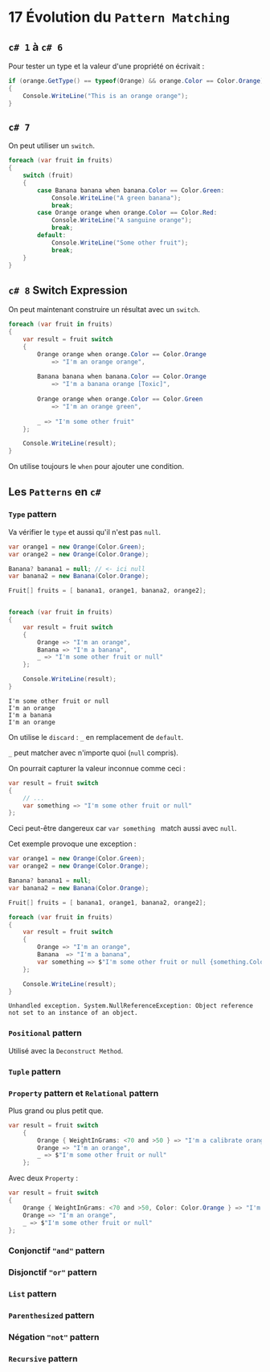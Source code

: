 # 17 Évolution du `Pattern Matching`

## `c# 1` à `c# 6`

Pour tester un type et la valeur d'une propriété on écrivait :

```cs
if (orange.GetType() == typeof(Orange) && orange.Color == Color.Orange)
{
    Console.WriteLine("This is an orange orange");
}
```



## `c# 7`

On peut utiliser un `switch`.

```cs
foreach (var fruit in fruits)
{
    switch (fruit)
    {
        case Banana banana when banana.Color == Color.Green:
            Console.WriteLine("A green banana");
            break;
        case Orange orange when orange.Color == Color.Red:
            Console.WriteLine("A sanguine orange");
            break;
        default:
            Console.WriteLine("Some other fruit");
            break;
    }
}
```



## `c# 8` Switch Expression

On peut maintenant construire un résultat avec un `switch`.

```cs
foreach (var fruit in fruits)
{
    var result = fruit switch
    {
        Orange orange when orange.Color == Color.Orange 
            => "I'm an orange orange",
            
        Banana banana when banana.Color == Color.Orange 
            => "I'm a banana orange [Toxic]",
            
        Orange orange when orange.Color == Color.Green 
            => "I'm an orange green",
            
        _ => "I'm some other fruit"
    };

    Console.WriteLine(result);
}
```

On utilise toujours le `when` pour ajouter une condition.



## Les `Patterns` en `c#`

### `Type` pattern

Va vérifier le `type` et aussi qu'il n'est pas `null`.

```cs
var orange1 = new Orange(Color.Green);
var orange2 = new Orange(Color.Orange);

Banana? banana1 = null; // <- ici null
var banana2 = new Banana(Color.Orange);

Fruit[] fruits = [ banana1, orange1, banana2, orange2];


foreach (var fruit in fruits)
{
    var result = fruit switch
    {
        Orange => "I'm an orange",
        Banana => "I'm a banana",
        _ => "I'm some other fruit or null"
    };

    Console.WriteLine(result);
}
```

```
I'm some other fruit or null
I'm an orange
I'm a banana
I'm an orange
```

On utilise le `discard` : `_` en remplacement de `default`.

`_` peut matcher avec n'importe quoi (`null` compris).

On pourrait capturer la valeur inconnue comme ceci :

```cs
var result = fruit switch
{
    // ...
    var something => "I'm some other fruit or null"
};
```

Ceci peut-être dangereux car `var something ` match aussi avec `null`.

Cet exemple provoque une exception :

```cs
var orange1 = new Orange(Color.Green);
var orange2 = new Orange(Color.Orange);

Banana? banana1 = null;
var banana2 = new Banana(Color.Orange);

Fruit[] fruits = [ banana1, orange1, banana2, orange2];

foreach (var fruit in fruits)
{
    var result = fruit switch
    {
        Orange => "I'm an orange",
        Banana  => "I'm a banana",
        var something => $"I'm some other fruit or null {something.Color}"
    };

    Console.WriteLine(result);
}
```

```
Unhandled exception. System.NullReferenceException: Object reference not set to an instance of an object.
```



### `Positional` pattern

Utilisé avec la `Deconstruct Method`.



### `Tuple` pattern



### `Property` pattern et `Relational` pattern

Plus grand ou plus petit que.

```cs
var result = fruit switch
    {
        Orange { WeightInGrams: <70 and >50 } => "I'm a calibrate orange",
        Orange => "I'm an orange",
        _ => $"I'm some other fruit or null"
    };
```

Avec deux `Property` :

```cs
var result = fruit switch
{
    Orange { WeightInGrams: <70 and >50, Color: Color.Orange } => "I'm a calibrate orange orange",
    Orange => "I'm an orange",
    _ => $"I'm some other fruit or null"
};
```



### Conjonctif `"and"` pattern



### Disjonctif `"or"` pattern



### `List` pattern



### `Parenthesized` pattern



### Négation `"not"` pattern



### `Recursive` pattern

 

